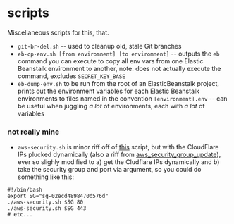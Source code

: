 # scripts
Miscellaneous scripts for this, that.

- `git-br-del.sh` -- used to cleanup old, stale Git branches
- `eb-cp-env.sh [from enviromnent] [to enviromnent]` -- outputs the `eb` command you can execute to copy all env vars from one Elastic Beanstalk environment to another, note: does not actually execute the command, excludes `SECRET_KEY_BASE`
- `eb-dump-env.sh` to be run from the root of an ElasticBeanstalk project, prints out the environment variables for each Elastic Beanstalk environments to files named in the convention `[environment].env` -- can be useful when juggling _a lot_ of environments, each with _a lot_ of variables

### not really mine

- `aws-security.sh` is minor riff off of [this](https://gist.github.com/niraj-shah/567da4146fe2912bb6b4626bc71471ea#file-aws-security-sh) script, but with the CloudFlare IPs plucked dynamically (also a riff from [aws_security_group_update](https://github.com/swoodford/aws/blob/master/vpc-sg-import-rules-cloudflare.sh)), ever so slighly modified to a) get the Cludflare IPs dynamically and b) take the security group and port via argument, so you could do something like this:
```
#!/bin/bash
export SG="sg-02ecd4898470d576d"
./aws-security.sh $SG 80
./aws-security.sh $SG 443
# etc...
```
